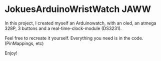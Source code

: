 # JokuesArduinoWristWatch JAWW

In this project, I created myself an Arduinowatch, with an oled, an atmega 328P, 3 buttons and a real-time-clock-module (DS3231).

Feel free to recreate it yourself. 
Everything you need is in the code. (PinMappings, etc)

Enjoy!
